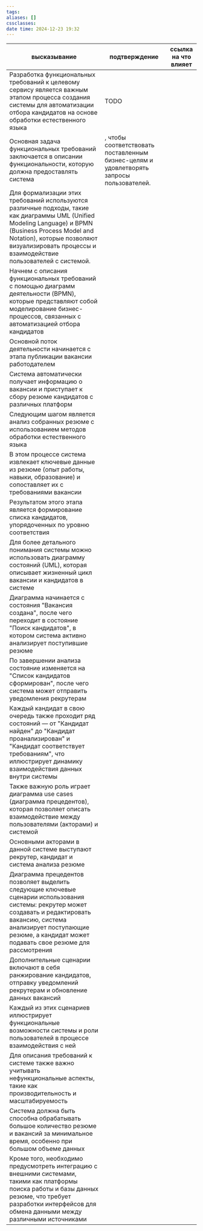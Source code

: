 ```yaml
---
tags: 
aliases: []
cssclasses: 
date time: 2024-12-23 19:32
---
```


| высказывание                                                                                                                                                                                                                                             | подтверждение                                                                            | ссылка на что влияет |
| -------------------------------------------------------------------------------------------------------------------------------------------------------------------------------------------------------------------------------------------------------- | ---------------------------------------------------------------------------------------- | -------------------- |
| Разработка функциональных требований к целевому сервису является важным этапом процесса создания системы для автоматизации отбора кандидатов на основе обработки естественного языка                                                                     | TODO                                                                                     |                      |
| Основная задача функциональных требований заключается в описании функциональности, которую должна предоставлять система                                                                                                                                  | , чтобы соответствовать поставленным бизнес-целям и удовлетворять запросы пользователей. |                      |
| Для формализации этих требований используются различные подходы, такие как диаграммы UML (Unified Modeling Language) и BPMN (Business Process Model and Notation), которые позволяют визуализировать процессы и взаимодействие пользователей с системой. |                                                                                          |                      |
| Начнем с описания функциональных требований с помощью диаграмм деятельности (BPMN), которые представляют собой моделирование бизнес-процессов, связанных с автоматизацией отбора кандидатов                                                              |                                                                                          |                      |
| Основной поток деятельности начинается с этапа публикации вакансии работодателем                                                                                                                                                                         |                                                                                          |                      |
| Система автоматически получает информацию о вакансии и приступает к сбору резюме кандидатов с различных платформ                                                                                                                                         |                                                                                          |                      |
| Следующим шагом является анализ собранных резюме с использованием методов обработки естественного языка                                                                                                                                                  |                                                                                          |                      |
| В этом процессе система извлекает ключевые данные из резюме (опыт работы, навыки, образование) и сопоставляет их с требованиями вакансии                                                                                                                 |                                                                                          |                      |
| Результатом этого этапа является формирование списка кандидатов, упорядоченных по уровню соответствия                                                                                                                                                    |                                                                                          |                      |
| Для более детального понимания системы можно использовать диаграмму состояний (UML), которая описывает жизненный цикл вакансии и кандидатов в системе                                                                                                    |                                                                                          |                      |
| Диаграмма начинается с состояния "Вакансия создана", после чего переходит в состояние "Поиск кандидатов", в котором система активно анализирует поступившие резюме                                                                                       |                                                                                          |                      |
| По завершении анализа состояние изменяется на "Список кандидатов сформирован", после чего система может отправить уведомления рекрутерам                                                                                                                 |                                                                                          |                      |
| Каждый кандидат в свою очередь также проходит ряд состояний — от "Кандидат найден" до "Кандидат проанализирован" и "Кандидат соответствует требованиям", что иллюстрирует динамику взаимодействия данных внутри системы                                  |                                                                                          |                      |
| Также важную роль играет диаграмма use cases (диаграмма прецедентов), которая позволяет описать взаимодействие между пользователями (акторами) и системой                                                                                                |                                                                                          |                      |
| Основными акторами в данной системе выступают рекрутер, кандидат и система анализа резюме                                                                                                                                                                |                                                                                          |                      |
| Диаграмма прецедентов позволяет выделить следующие ключевые сценарии использования системы: рекрутер может создавать и редактировать вакансию, система анализирует поступающие резюме, а кандидат может подавать свое резюме для рассмотрения            |                                                                                          |                      |
| Дополнительные сценарии включают в себя ранжирование кандидатов, отправку уведомлений рекрутерам и обновление данных вакансий                                                                                                                            |                                                                                          |                      |
| Каждый из этих сценариев иллюстрирует функциональные возможности системы и роли пользователей в процессе взаимодействия с ней                                                                                                                            |                                                                                          |                      |
| Для описания требований к системе также важно учитывать нефункциональные аспекты, такие как производительность и масштабируемость                                                                                                                        |                                                                                          |                      |
| Система должна быть способна обрабатывать большое количество резюме и вакансий за минимальное время, особенно при большом объеме данных                                                                                                                  |                                                                                          |                      |
| Кроме того, необходимо предусмотреть интеграцию с внешними системами, такими как платформы поиска работы и базы данных резюме, что требует разработки интерфейсов для обмена данными между различными источниками                                        |                                                                                          |                      |
